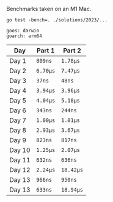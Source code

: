 Benchmarks taken on an M1 Mac.

```shell
go test -bench=. ./solutions/2023/...
```

```shell
goos: darwin
goarch: arm64
```

| Day    | Part 1   | Part 2    |
|--------|----------|-----------|
| Day 1  | `809ns`  | `1.78μs`  |
| Day 2  | `6.70μs` | `7.47μs`  |
| Day 3  | `37ns`   | `48ns`    |
| Day 4  | `3.94μs` | `3.96μs`  |
| Day 5  | `4.04μs` | `5.18μs`  |
| Day 6  | `343ns`  | `244ns`   |
| Day 7  | `1.00μs` | `1.01μs`  |
| Day 8  | `2.93μs` | `3.67μs`  |
| Day 9  | `823ns`  | `817ns`   |
| Day 10 | `1.25μs` | `2.07μs`  |
| Day 11 | `632ns`  | `636ns`   |
| Day 12 | `2.24μs` | `18.42μs` |
| Day 13 | `966ns`  | `950ns`   |
| Day 13 | `633ns`  | `18.94μs` |

